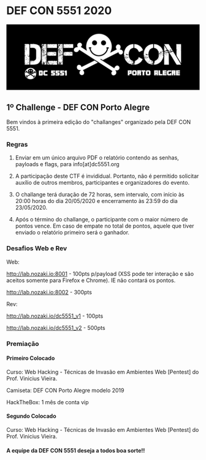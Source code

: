 # DEF CON 5551 2020

![](defcon5551.jpg)

## 1º Challenge - DEF CON Porto Alegre

Bem vindos à primeira edição do "challanges" organizado pela DEF CON 5551.

### Regras

1. Enviar em um único arquivo PDF o relatório contendo as senhas, payloads e flags, para info[at]dc5551.org

2. A participação deste CTF é invididual. Portanto, não é permitido solicitar auxílio de outros membros, participantes e organizadores do evento.

3. O challange terá duração de 72 horas, sem intervalo, com início às 20:00 horas do dia 20/05/2020 e encerramento às 23:59 do dia 23/05/2020.

4. Após o término do challange, o participante com o maior número de pontos vence. Em caso de empate no total de pontos, aquele que tiver enviado o relatório primeiro será o ganhador.

### Desafios Web e Rev

Web:

http://lab.nozaki.io:8001 - 100pts p/payload (XSS pode ter interação e são aceitos somente para Firefox e Chrome). IE não contará os pontos.

http://lab.nozaki.io:8002 - 300pts

Rev:

http://lab.nozaki.io/dc5551_v1 - 100pts
 
http://lab.nozaki.io/dc5551_v2 - 500pts

### Premiação

#### Primeiro Colocado

Curso: Web Hacking - Técnicas de Invasão em Ambientes Web [Pentest] do Prof. Vinicius Vieira.

Camiseta: DEF CON Porto Alegre modelo 2019

HackTheBox: 1 mês de conta vip

#### Segundo Colocado

Curso: Web Hacking - Técnicas de Invasão em Ambientes Web [Pentest] do Prof. Vinicius Vieira.

#### A equipe da DEF CON 5551 deseja a todos boa sorte!!
